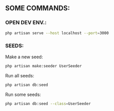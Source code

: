 ## SOME COMMANDS:

### OPEN DEV ENV.:

```sh
php artisan serve --host localhost --port=3000
```

### SEEDS:

Make a new seed:
```sh
php artisan make:seeder UserSeeder
```

Run all seeds:
```sh
php artisan db:seed
```

Run some seeds:
```sh
php artisan db:seed --class=UserSeeder
```
